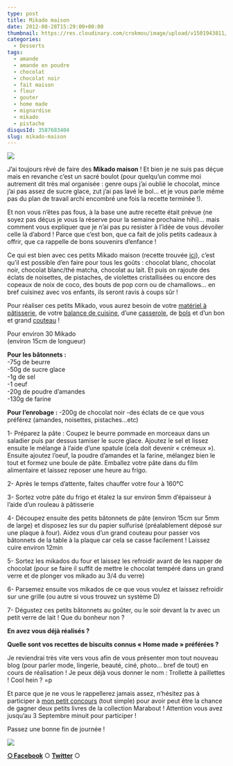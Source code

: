 ```yaml
---
type: post
title: Mikado maison
date: 2012-08-28T15:29:00+00:00
thumbnail: https://res.cloudinary.com/crokmou/image/upload/v1501943811/20120827_mikado_home_made_0023.jpg
categories: 
  - Desserts
tags: 
  - amande
  - amande en poudre
  - chocolat
  - chocolat noir
  - fait maison
  - fleur
  - gouter
  - home made
  - mignardise
  - mikado
  - pistache
disqusId: 3587683404
slug: mikado-maison
---
```


[![](http://1.bp.blogspot.com/-b8mkRqJHxos/UDzJU4qpRQI/AAAAAAAADlU/lLMVhbppv_E/s320/20120827_mikado_home_made_0023_bann.jpg)](http://1.bp.blogspot.com/-b8mkRqJHxos/UDzJU4qpRQI/AAAAAAAADlU/lLMVhbppv_E/s1600/20120827_mikado_home_made_0023_bann.jpg)

J’ai toujours rêvé de faire des **Mikado maison** ! Et bien je ne suis pas déçue mais en revanche c’est un sacré boulot (pour quelqu’un comme moi autrement dit très mal organisée : genre oups j’ai oublié le chocolat, mince j’ai pas assez de sucre glace, zut j’ai pas lavé le bol… et je vous parle même pas du plan de travail archi encombré une fois la recette terminée !).

Et non vous n’êtes pas fous, à la base une autre recette était prévue (ne soyez pas déçus je vous la réserve pour la semaine prochaine hihi)… mais comment vous expliquer que je n’ai pas pu resister à l’idée de vous dévoiler celle là d’abord ! Parce que c’est bon, que ca fait de jolis petits cadeaux à offrir, que ca rappelle de bons souvenirs d’enfance !

Ce qui est bien avec ces petits Mikado maison (recette trouvée [ici](http://www.lesgrandsparents.com/la-cuisine-des-enfants/recettes-chocolat/recette-chocolat-batonnets-mikado-lenotre.html)), c’est qu’il est possible d’en faire pour tous les goûts : chocolat blanc, chocolat noir, chocolat blanc/thé matcha, chocolat au lait. Et puis on rajoute des éclats de noisettes, de pistaches, de violettes cristallisées ou encore des copeaux de noix de coco, des bouts de pop corn ou de chamallows… en bref cuisinez avec vos enfants, ils seront ravis à coups sûr !

Pour réaliser ces petits Mikado, vous aurez besoin de votre [matériel à pâtisserie](http://www.rueducommerce.fr/m/pl/malid:12468605), de votre [balance de cuisine](http://www.rueducommerce.fr/m/pl/malid:9633601), d’une [casserole](http://www.rueducommerce.fr/m/pl/malid:115), de [bols](http://www.rueducommerce.fr/m/pl/malid:4769881) et d’un bon et grand [couteau](http://www.rueducommerce.fr/m/pl/malid:12468606) !

Pour environ 30 Mikado  
(environ 15cm de longueur)

**Pour les bâtonnets :**  
-75g de beurre  
-50g de sucre glace  
-1g de sel  
-1 oeuf  
-20g de poudre d’amandes  
-130g de farine

**Pour l’enrobage :** -200g de chocolat noir -des éclats de ce que vous préférez (amandes, noisettes, pistaches…etc)

1- Préparez la pâte : Coupez le beurre pommade en morceaux dans un saladier puis par dessus tamiser le sucre glace. Ajoutez le sel et lissez ensuite le mélange à l’aide d’une spatule (cela doit devenir « crémeux »). Ensuite ajoutez l’oeuf, la poudre d’amandes et la farine, mélangez bien le tout et formez une boule de pâte. Emballez votre pâte dans du film alimentaire et laissez reposer une heure au frigo.

2- Après le temps d’attente, faites chauffer votre four à 160°C

3- Sortez votre pâte du frigo et étalez la sur environ 5mm d’épaisseur à l’aide d’un rouleau à pâtisserie

4- Découpez ensuite des petits bâtonnets de pâte (environ 15cm sur 5mm de large) et disposez les sur du papier sulfurisé (préalablement déposé sur une plaque à four). Aidez vous d’un grand couteau pour passer vos bâtonnets de la table à la plaque car cela se casse facilement ! Laissez cuire environ 12min

5- Sortez les mikados du four et laissez les refroidir avant de les napper de chocolat (pour se faire il suffit de mettre le chocolat tempéré dans un grand verre et de plonger vos mikado au 3/4 du verre)

6- Parsemez ensuite vos mikados de ce que vous voulez et laissez refroidir sur une grille (ou autre si vous trouvez un système D)

7- Dégustez ces petits bâtonnets au goûter, ou le soir devant la tv avec un petit verre de lait ! Que du bonheur non ?

**En avez vous déjà réalisés ?**

**Quelle sont vos recettes de biscuits connus « Home made » préférées ?**

Je reviendrai très vite vers vous afin de vous présenter mon tout nouveau blog (pour parler mode, lingerie, beauté, ciné, photo… bref de tout) en cours de réalisation ! Je peux déjà vous donner le nom : Trollette à paillettes ! Cool hein ? =p

Et parce que je ne vous le rappellerez jamais assez, n’hésitez pas à participer à [mon petit concours](http://www.crokmou.com/2012/08/concours-tirage-au-sort-pour-feter-la.html) (tout simple) pour avoir peut être la chance de gagner deux petits livres de la collection Marabout ! Attention vous avez jusqu’au 3 Septembre minuit pour participer !

Passez une bonne fin de journée !

[![](http://3.bp.blogspot.com/-I817da13H3k/UDzUZvoPmNI/AAAAAAAADmc/6550bze6VFs/s1600/emoticon-2-003.gif)](http://3.bp.blogspot.com/-I817da13H3k/UDzUZvoPmNI/AAAAAAAADmc/6550bze6VFs/s1600/emoticon-2-003.gif)

[**○<span style="font-size: xx-small; margin: 0px; outline: 0px; padding: 0px;"><span style="font-family: Arial, Helvetica, sans-serif; margin: 0px; outline: 0px; padding: 0px;"> </span></span>Facebook**](https://www.facebook.com/pages/CroKMou/148093255259077) ○ [**Twitter**](https://twitter.com/Crokmou) ○